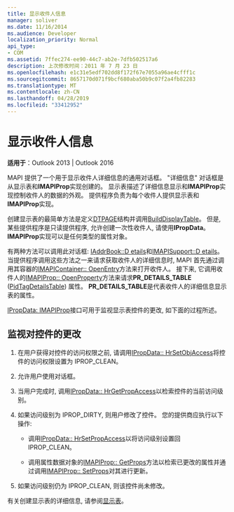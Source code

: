 ```yaml
---
title: 显示收件人信息
manager: soliver
ms.date: 11/16/2014
ms.audience: Developer
localization_priority: Normal
api_type:
- COM
ms.assetid: 7ffec274-ee90-44c7-ab2e-7dfb502517a6
description: 上次修改时间：2011 年 7 月 23 日
ms.openlocfilehash: e1c31e5edf702dd8f172f67e7055a96ae4cfff1c
ms.sourcegitcommit: 8657170d071f9bcf680aba50b9c07f2a4fb82283
ms.translationtype: MT
ms.contentlocale: zh-CN
ms.lasthandoff: 04/28/2019
ms.locfileid: "33412952"
---
```

# <a name="displaying-recipient-information"></a>显示收件人信息

**适用于**：Outlook 2013 | Outlook 2016 
  
MAPI 提供了一个用于显示收件人详细信息的通用对话框。 "详细信息" 对话框是从显示表和**IMAPIProp**实现创建的。 显示表描述了详细信息显示和**IMAPIProp**实现控制收件人的数据的外观。 提供程序负责为每个收件人提供显示表和**IMAPIProp**实现。 
  
创建显示表的最简单方法是定义[DTPAGE](dtpage.md)结构并调用[BuildDisplayTable](builddisplaytable.md)。 但是, 某些提供程序是只读提供程序, 允许创建一次性收件人, 请使用**IPropData**。 **IMAPIProp**实现可以是任何类型的属性对象。 
  
有两种方法可以调用此对话框: [IAddrBook::D etails](iaddrbook-details.md)和[IMAPISupport::D etails](imapisupport-details.md)。 当提供程序调用这些方法之一来请求获取收件人的详细信息时, MAPI 首先通过调用其容器的[IMAPIContainer:: OpenEntry](imapicontainer-openentry.md)方法来打开收件人。 接下来, 它调用收件人的[IMAPIProp:: OpenProperty](imapiprop-openproperty.md)方法来请求**PR_DETAILS_TABLE** ([PidTagDetailsTable](pidtagdetailstable-canonical-property.md)) 属性。 **PR_DETAILS_TABLE**是代表收件人的详细信息显示表的属性。 
  
[IPropData: IMAPIProp](ipropdataimapiprop.md)接口可用于监视显示表控件的更改, 如下面的过程所述。 
  
## <a name="monitor-changes-to-a-control"></a>监视对控件的更改
  
1. 在用户获得对控件的访问权限之前, 请调用[IPropData:: HrSetObjAccess](ipropdata-hrsetobjaccess.md)将控件的访问权限设置为 IPROP_CLEAN。 
    
2. 允许用户使用对话框。 
    
3. 当用户完成时, 调用[IPropData:: HrGetPropAccess](ipropdata-hrgetpropaccess.md)以检索控件的当前访问级别。 
    
4. 如果访问级别为 IPROP_DIRTY, 则用户修改了控件。 您的提供商应执行以下操作:
    
   - 调用[IPropData:: HrSetPropAccess](ipropdata-hrsetpropaccess.md)以将访问级别设置回 IPROP_CLEAN。 
    
   - 调用属性数据对象的[IMAPIProp:: GetProps](imapiprop-getprops.md)方法以检索已更改的属性并通过调用[IMAPIProp:: SetProps](imapiprop-setprops.md)对其进行更新。
    
5. 如果访问级别仍为 IPROP_CLEAN, 则该控件尚未修改。 
    
有关创建显示表的详细信息, 请参阅[显示表](display-tables.md)。
  

